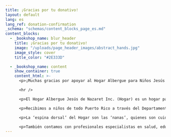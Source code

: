 ```yaml
---
title: ¡Gracias por tu donativo!
layout: default
lang: es
lang_ref: donation-confirmation
_schema: "schemas/content_blocks_page_es.md"
content_blocks:
  - _bookshop_name: blur_header
    title: ¡Gracias por tu donativo!
    image: "/uploads/page_header_images/abstract_hands.jpg"
    image_style: cover
    title_color: "#2E333D"

  - _bookshop_name: content
    show_container: true
    content_html: >-
      <p>¡Muchas gracias por apoyar al Hogar Albergue para Niños Jesús de Nazaret! Recibirás pronto la confirmación de tu donativo en un correo electrónico.</p>

      <hr />

      <p>El Hogar Albergue Jesús de Nazaret Inc. (Hogar) es un hogar para niños y niñas que han sido víctimas de maltrato. Nuestro enfoque es proveer un lugar seguro y acogedor para menores que han sido removidos de sus hogares biológicos o de crianza por violencia física, abuso sexual o negligencia. Procuramos el bienestar físico, mental y emocional de los menores por medio de atención profesional y cuido personalizado.</p>

      <p>Recibimos a niños de todo Puerto Rico a través del Departamento de la Familia. En nuestros 21 años de operaciones, el Hogar ha albergado y rehabilitado a más de <b>650 menores provenientes de 43 municipios de Puerto Rico</b>. Actualmente, el Hogar tiene un cupo máximo de 14 niños y emplea a un total de 22 personas, cuyo objetivo primordial es atender a los menores.</p>

      <p>La ‘espina dorsal’ del Hogar son las ‘nanas’, quienes son cuidadoras dedicadas a atender a los niños 24 horas al día, 7 días a la semana. Durante la estancia de los niños en el Hogar, las nanas se convierten en sus madres sustitutas cuidándoles con ternura y ocupándose de su aseo, alimentación y descanso.</p>

      <p>También contamos con profesionales especialistas en salud, educación, recreación, dieta y transportación que trabajan con tesón en conjunto con las nanas para asegurarse que todas las necesidades de los niños sean atendidas con prontitud y excelencia. La directora ejecutiva y el equipo de administración trabajan arduamente para que todo equipo del Hogar colabore en armonía, como una familia, y para procurar la estabilidad operativa y fiscal de la institución.</p>
---
```

